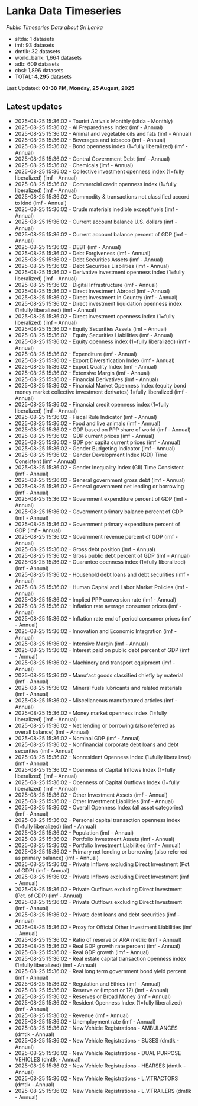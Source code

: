 # Lanka Data Timeseries
*Public Timeseries Data about Sri Lanka*

* sltda: 1 datasets
* imf: 93 datasets
* dmtlk: 32 datasets
* world_bank: 1,664 datasets
* adb: 609 datasets
* cbsl: 1,896 datasets
* TOTAL: **4,295** datasets

Last Updated: **03:38 PM, Monday, 25 August, 2025**

## Latest updates

* 2025-08-25 15:36:02 - Tourist Arrivals Monthly (sltda - Monthly)
* 2025-08-25 15:36:02 - AI Preparedness Index (imf - Annual)
* 2025-08-25 15:36:02 - Animal and vegetable oils and fats (imf - Annual)
* 2025-08-25 15:36:02 - Beverages and tobacco (imf - Annual)
* 2025-08-25 15:36:02 - Bond openness index (1=fully liberalized) (imf - Annual)
* 2025-08-25 15:36:02 - Central Government Debt (imf - Annual)
* 2025-08-25 15:36:02 - Chemicals (imf - Annual)
* 2025-08-25 15:36:02 - Collective investment openness index (1=fully liberalized) (imf - Annual)
* 2025-08-25 15:36:02 - Commercial credit openness index (1=fully liberalized) (imf - Annual)
* 2025-08-25 15:36:02 - Commodity & transactions not classified accord to kind (imf - Annual)
* 2025-08-25 15:36:02 - Crude materials inedible except fuels (imf - Annual)
* 2025-08-25 15:36:02 - Current account balance U.S. dollars (imf - Annual)
* 2025-08-25 15:36:02 - Current account balance percent of GDP (imf - Annual)
* 2025-08-25 15:36:02 - DEBT (imf - Annual)
* 2025-08-25 15:36:02 - Debt Forgiveness (imf - Annual)
* 2025-08-25 15:36:02 - Debt Securities Assets (imf - Annual)
* 2025-08-25 15:36:02 - Debt Securities Liabilities (imf - Annual)
* 2025-08-25 15:36:02 - Derivative investment openness index (1=fully liberalized) (imf - Annual)
* 2025-08-25 15:36:02 - Digital Infrastructure (imf - Annual)
* 2025-08-25 15:36:02 - Direct Investment Abroad (imf - Annual)
* 2025-08-25 15:36:02 - Direct Investment In Country (imf - Annual)
* 2025-08-25 15:36:02 - Direct investment liquidation openness index (1=fully liberalized) (imf - Annual)
* 2025-08-25 15:36:02 - Direct investment openness index (1=fully liberalized) (imf - Annual)
* 2025-08-25 15:36:02 - Equity Securities Assets (imf - Annual)
* 2025-08-25 15:36:02 - Equity Securities Liabilities (imf - Annual)
* 2025-08-25 15:36:02 - Equity openness index (1=fully liberalized) (imf - Annual)
* 2025-08-25 15:36:02 - Expenditure (imf - Annual)
* 2025-08-25 15:36:02 - Export Diversification Index (imf - Annual)
* 2025-08-25 15:36:02 - Export Quality Index (imf - Annual)
* 2025-08-25 15:36:02 - Extensive Margin (imf - Annual)
* 2025-08-25 15:36:02 - Financial Derivatives (imf - Annual)
* 2025-08-25 15:36:02 - Financial Market Openness Index (equity bond money market collective investment derivates) 1=fully liberalized (imf - Annual)
* 2025-08-25 15:36:02 - Financial credit openness index (1=fully liberalized) (imf - Annual)
* 2025-08-25 15:36:02 - Fiscal Rule Indicator (imf - Annual)
* 2025-08-25 15:36:02 - Food and live animals (imf - Annual)
* 2025-08-25 15:36:02 - GDP based on PPP share of world (imf - Annual)
* 2025-08-25 15:36:02 - GDP current prices (imf - Annual)
* 2025-08-25 15:36:02 - GDP per capita current prices (imf - Annual)
* 2025-08-25 15:36:02 - Gender Budgeting Indicator (imf - Annual)
* 2025-08-25 15:36:02 - Gender Development Index (GDI) Time Consistent (imf - Annual)
* 2025-08-25 15:36:02 - Gender Inequality Index (GII) Time Consistent (imf - Annual)
* 2025-08-25 15:36:02 - General government gross debt (imf - Annual)
* 2025-08-25 15:36:02 - General government net lending or borrowing (imf - Annual)
* 2025-08-25 15:36:02 - Government expenditure percent of GDP (imf - Annual)
* 2025-08-25 15:36:02 - Government primary balance percent of GDP (imf - Annual)
* 2025-08-25 15:36:02 - Government primary expenditure percent of GDP (imf - Annual)
* 2025-08-25 15:36:02 - Government revenue percent of GDP (imf - Annual)
* 2025-08-25 15:36:02 - Gross debt position (imf - Annual)
* 2025-08-25 15:36:02 - Gross public debt percent of GDP (imf - Annual)
* 2025-08-25 15:36:02 - Guarantee openness index (1=fully liberalized) (imf - Annual)
* 2025-08-25 15:36:02 - Household debt loans and debt securities (imf - Annual)
* 2025-08-25 15:36:02 - Human Capital and Labor Market Policies (imf - Annual)
* 2025-08-25 15:36:02 - Implied PPP conversion rate (imf - Annual)
* 2025-08-25 15:36:02 - Inflation rate average consumer prices (imf - Annual)
* 2025-08-25 15:36:02 - Inflation rate end of period consumer prices (imf - Annual)
* 2025-08-25 15:36:02 - Innovation and Economic Integration (imf - Annual)
* 2025-08-25 15:36:02 - Intensive Margin (imf - Annual)
* 2025-08-25 15:36:02 - Interest paid on public debt percent of GDP (imf - Annual)
* 2025-08-25 15:36:02 - Machinery and transport equipment (imf - Annual)
* 2025-08-25 15:36:02 - Manufact goods classified chiefly by material (imf - Annual)
* 2025-08-25 15:36:02 - Mineral fuels lubricants and related materials (imf - Annual)
* 2025-08-25 15:36:02 - Miscellaneous manufactured articles (imf - Annual)
* 2025-08-25 15:36:02 - Money market openness index (1=fully liberalized) (imf - Annual)
* 2025-08-25 15:36:02 - Net lending or borrowing (also referred as overall balance) (imf - Annual)
* 2025-08-25 15:36:02 - Nominal GDP (imf - Annual)
* 2025-08-25 15:36:02 - Nonfinancial corporate debt loans and debt securities (imf - Annual)
* 2025-08-25 15:36:02 - Nonresident Openness Index (1=fully liberalized) (imf - Annual)
* 2025-08-25 15:36:02 - Openness of Capital Inflows Index (1=fully liberalized) (imf - Annual)
* 2025-08-25 15:36:02 - Openness of Capital Outflows Index (1=fully liberalized) (imf - Annual)
* 2025-08-25 15:36:02 - Other Investment Assets (imf - Annual)
* 2025-08-25 15:36:02 - Other Investment Liabilities (imf - Annual)
* 2025-08-25 15:36:02 - Overall Openness Index (all asset categories) (imf - Annual)
* 2025-08-25 15:36:02 - Personal capital transaction openness index (1=fully liberalized) (imf - Annual)
* 2025-08-25 15:36:02 - Population (imf - Annual)
* 2025-08-25 15:36:02 - Portfolio Investment Assets (imf - Annual)
* 2025-08-25 15:36:02 - Portfolio Investment Liabilities (imf - Annual)
* 2025-08-25 15:36:02 - Primary net lending or borrowing (also referred as primary balance) (imf - Annual)
* 2025-08-25 15:36:02 - Private Inflows excluding Direct Investment (Pct. of GDP) (imf - Annual)
* 2025-08-25 15:36:02 - Private Inflows excluding Direct Investment (imf - Annual)
* 2025-08-25 15:36:02 - Private Outflows excluding Direct Investment (Pct. of GDP) (imf - Annual)
* 2025-08-25 15:36:02 - Private Outflows excluding Direct Investment (imf - Annual)
* 2025-08-25 15:36:02 - Private debt loans and debt securities (imf - Annual)
* 2025-08-25 15:36:02 - Proxy for Official Other Investment Liabilities (imf - Annual)
* 2025-08-25 15:36:02 - Ratio of reserve or ARA metric (imf - Annual)
* 2025-08-25 15:36:02 - Real GDP growth rate percent (imf - Annual)
* 2025-08-25 15:36:02 - Real GDP growth (imf - Annual)
* 2025-08-25 15:36:02 - Real estate capital transaction openness index (1=fully liberalized) (imf - Annual)
* 2025-08-25 15:36:02 - Real long term government bond yield percent (imf - Annual)
* 2025-08-25 15:36:02 - Regulation and Ethics (imf - Annual)
* 2025-08-25 15:36:02 - Reserve or (Import or 12) (imf - Annual)
* 2025-08-25 15:36:02 - Reserves or Broad Money (imf - Annual)
* 2025-08-25 15:36:02 - Resident Openness Index (1=fully liberalized) (imf - Annual)
* 2025-08-25 15:36:02 - Revenue (imf - Annual)
* 2025-08-25 15:36:02 - Unemployment rate (imf - Annual)
* 2025-08-25 15:36:02 - New Vehicle Registrations - AMBULANCES (dmtlk - Annual)
* 2025-08-25 15:36:02 - New Vehicle Registrations - BUSES (dmtlk - Annual)
* 2025-08-25 15:36:02 - New Vehicle Registrations - DUAL PURPOSE VEHICLES (dmtlk - Annual)
* 2025-08-25 15:36:02 - New Vehicle Registrations - HEARSES (dmtlk - Annual)
* 2025-08-25 15:36:02 - New Vehicle Registrations - L.V.TRACTORS (dmtlk - Annual)
* 2025-08-25 15:36:02 - New Vehicle Registrations - L.V.TRAILERS (dmtlk - Annual)